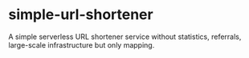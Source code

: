 # simple-url-shortener
A simple serverless URL shortener service without statistics, referrals, large-scale infrastructure but only mapping.
